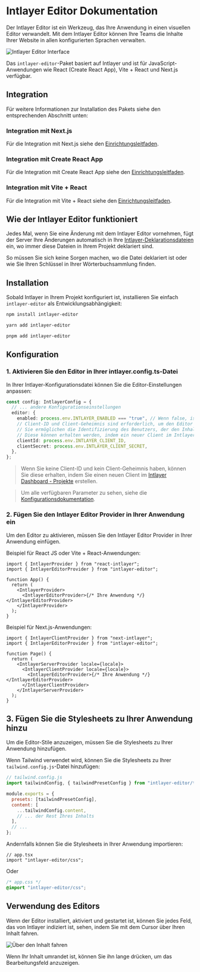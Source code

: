 # Intlayer Editor Dokumentation

Der Intlayer Editor ist ein Werkzeug, das Ihre Anwendung in einen visuellen Editor verwandelt. Mit dem Intlayer Editor können Ihre Teams die Inhalte Ihrer Website in allen konfigurierten Sprachen verwalten.

![Intlayer Editor Interface](https://github.com/aymericzip/intlayer/blob/main/docs/assets/intlayer_editor_ui.png)

Das `intlayer-editor`-Paket basiert auf Intlayer und ist für JavaScript-Anwendungen wie React (Create React App), Vite + React und Next.js verfügbar.

## Integration

Für weitere Informationen zur Installation des Pakets siehe den entsprechenden Abschnitt unten:

### Integration mit Next.js

Für die Integration mit Next.js siehe den [Einrichtungsleitfaden](https://github.com/aymericzip/intlayer/blob/main/docs/de/intlayer_with_nextjs_15.md).

### Integration mit Create React App

Für die Integration mit Create React App siehe den [Einrichtungsleitfaden](https://github.com/aymericzip/intlayer/blob/main/docs/de/intlayer_with_create_react_app.md).

### Integration mit Vite + React

Für die Integration mit Vite + React siehe den [Einrichtungsleitfaden](https://github.com/aymericzip/intlayer/blob/main/docs/de/intlayer_with_vite+react.md).

## Wie der Intlayer Editor funktioniert

Jedes Mal, wenn Sie eine Änderung mit dem Intlayer Editor vornehmen, fügt der Server Ihre Änderungen automatisch in Ihre [Intlayer-Deklarationsdateien](https://github.com/aymericzip/intlayer/blob/main/docs/de/content_declaration/get_started.md) ein, wo immer diese Dateien in Ihrem Projekt deklariert sind.

So müssen Sie sich keine Sorgen machen, wo die Datei deklariert ist oder wie Sie Ihren Schlüssel in Ihrer Wörterbuchsammlung finden.

## Installation

Sobald Intlayer in Ihrem Projekt konfiguriert ist, installieren Sie einfach `intlayer-editor` als Entwicklungsabhängigkeit:

```bash
npm install intlayer-editor
```

```bash
yarn add intlayer-editor
```

```bash
pnpm add intlayer-editor
```

## Konfiguration

### 1. Aktivieren Sie den Editor in Ihrer intlayer.config.ts-Datei

In Ihrer Intlayer-Konfigurationsdatei können Sie die Editor-Einstellungen anpassen:

```typescript
const config: IntlayerConfig = {
  // ... andere Konfigurationseinstellungen
  editor: {
    enabled: process.env.INTLAYER_ENABLED === "true", // Wenn false, ist der Editor inaktiv und kann nicht zugegriffen werden.
    // Client-ID und Client-Geheimnis sind erforderlich, um den Editor zu aktivieren.
    // Sie ermöglichen die Identifizierung des Benutzers, der den Inhalt bearbeitet.
    // Diese können erhalten werden, indem ein neuer Client im Intlayer Dashboard - Projekte erstellt wird (https://intlayer.org/dashboard/projects).
    clientId: process.env.INTLAYER_CLIENT_ID,
    clientSecret: process.env.INTLAYER_CLIENT_SECRET,
  },
};
```

> Wenn Sie keine Client-ID und kein Client-Geheimnis haben, können Sie diese erhalten, indem Sie einen neuen Client im [Intlayer Dashboard - Projekte](https://intlayer.org/dashboard/projects) erstellen.

> Um alle verfügbaren Parameter zu sehen, siehe die [Konfigurationsdokumentation](https://github.com/aymericzip/intlayer/blob/main/docs/de/configuration.md).

### 2. Fügen Sie den Intlayer Editor Provider in Ihrer Anwendung ein

Um den Editor zu aktivieren, müssen Sie den Intlayer Editor Provider in Ihrer Anwendung einfügen.

Beispiel für React JS oder Vite + React-Anwendungen:

```tsx
import { IntlayerProvider } from "react-intlayer";
import { IntlayerEditorProvider } from "intlayer-editor";

function App() {
  return (
    <IntlayerProvider>
      <IntlayerEditorProvider>{/* Ihre Anwendung */}</IntlayerEditorProvider>
    </IntlayerProvider>
  );
}
```

Beispiel für Next.js-Anwendungen:

```tsx
import { IntlayerClientProvider } from "next-intlayer";
import { IntlayerEditorProvider } from "intlayer-editor";

function Page() {
  return (
    <IntlayerServerProvider locale={locale}>
      <IntlayerClientProvider locale={locale}>
        <IntlayerEditorProvider>{/* Ihre Anwendung */}</IntlayerEditorProvider>
      </IntlayerClientProvider>
    </IntlayerServerProvider>
  );
}
```

## 3. Fügen Sie die Stylesheets zu Ihrer Anwendung hinzu

Um die Editor-Stile anzuzeigen, müssen Sie die Stylesheets zu Ihrer Anwendung hinzufügen.

Wenn Tailwind verwendet wird, können Sie die Stylesheets zu Ihrer `tailwind.config.js`-Datei hinzufügen:

```js
// tailwind.config.js
import tailwindConfig, { tailwindPresetConfig } from "intlayer-editor/tailwind";

module.exports = {
  presets: [tailwindPresetConfig],
  content: [
    ...tailwindConfig.content,
    // ... der Rest Ihres Inhalts
  ],
  // ...
};
```

Andernfalls können Sie die Stylesheets in Ihrer Anwendung importieren:

```tsx
// app.tsx
import "intlayer-editor/css";
```

Oder

```css
/* app.css */
@import "intlayer-editor/css";
```

## Verwendung des Editors

Wenn der Editor installiert, aktiviert und gestartet ist, können Sie jedes Feld, das von Intlayer indiziert ist, sehen, indem Sie mit dem Cursor über Ihren Inhalt fahren.

![Über den Inhalt fahren](https://github.com/aymericzip/intlayer/blob/main/docs/assets/intlayer_editor_hover_content.png)

Wenn Ihr Inhalt umrandet ist, können Sie ihn lange drücken, um das Bearbeitungsfeld anzuzeigen.
